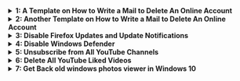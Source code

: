 <details>
<summary><b>1: A Template on How to Write a Mail to Delete An Online Account</b></summary>
<pre>
<b>SUBJECT: Request To Delete My Account From Your Database</b>

Dear (Company Name) Team,

I have an account in your database with the name …………… and the email address that is linked to the account is ……………….
Meanwhile, for some reason, I have decided not to use the account again, therefore I request that you kindly delete my account from your database and also wipe all notifications if any.

From:
<b>Your Name.</b>
<b>Email Account.</b>
<b>Phone Number.</b>

NOTE: The name, email address and phone number that will be contained in the mail must be linked to the account you want to delete. This will be proof that you are the real owner of the account.
</pre>
</details>



<details>
<summary><b>2: Another Template on How to Write a Mail to Delete An Online Account</b></summary><br>
<pre>
<b>SUBJECT: Request To Delete My Account From Your Database</b>

To Whom It May Concern: I would like to hereby formally request the removal of all my personal and private details from your company database as soon as possible. I have recently noticed an increased amount of junk mail as well as telephone calls from companies that I have never been in touch with in the past which are very disruptive and intrusive.

However, in order to avoid this from continuing, I prefer have my details removed completely from your database as perhaps (name of company) has passed my details to a third party marketing company recently. Please confirm to me in writing that this has been done. I thank you in advance, Kind regards (Your name)

Meanwhile, if your mobile number is not linked to the account, there will be no need for you to add any phone number.

<b>Account deletion procedure</b>

The following described below are schematic approach for any account deletion.

-<b>Request</b>: A user who wishes to delete their account/data may have to submit an account deletion request.</b>
-<b>Validation</b>: Their support team member may have to cross-check your information with their internal database. If data matches, they will initiate the deletion process and notify you that the deletion has started.</b>
-<b>Deletion</b>: At this level, all the records of your account will be deleted.</b>
-<b>Final Notification</b>: Now, once the deletion process has been deleted, they will notify you that your account has been successfully deleted.</b>
</pre>
</details>


<details>
<summary><b>3: Disable Firefox Updates and Update Notifications</b></summary><br>
<b>Disable Updates using Enterprise Policy JSON (Windows/Linux/macOS)</b>

<hr><b>1. Open a plain text editor like notepad or notepad++ and paste the following code in it:</b><br>
<pre>
{
 "policies": {
    "DisableAppUpdate": true
  }
}
</pre>
<b>2. Save the file as a json file named: policies.json</b>

<hr><pre>
The following policy JSON file has to be saved in the installation directory of Firefox in a folder called <b>Distribution</b>. This folder is by default not included, and so you’ll have to create it manually. The default installation directories on the three platforms are as follows:

<b>Windows:</b>
    C:\Program Files\Mozilla Firefox\distribution or;
    C:\Program Files\Mozilla Firefox (x86)\distribution [if you’re running a 32-bit Firefox installation on a 64-bit Windows.]
    
<b>Linux:</b>
    firefox/distribution [where firefox is the installation directory for Firefox in the distribution you’re using,] or ;
    [you can specify a system-wide policy by saving the file inside] /etc/firefox/policies

<b>macOS:</b>
    Before you can install the file on your Mac, you need to remove the quarantine set by macOS which breaks an app should its installation be modified.
    To do that, open the terminal and navigate to the applications’ directory by running cd /Applications. Next, run the command: xattr -r -d com.apple.quarantine Firefox.app
    After doing that, save the policies.json file inside: /Applications/Firefox.app/Contents/Resources/distribution. You’ll have to make the directories if they’re not present.
    If you run Firefox after this and get an error message that ‘Firefox is damaged and can’t be opened. You should move it to the Trash‘, that means the quarantine wasn’t removed correctly.

</pre>
</details>



<details>
<summary><b>4: Disable Windows Defender</b></summary><br>

<a href="./windefender_disable.reg">windefender_disable.reg</a>

<pre>OR</pre>
Open notepad and make a rename file name as <code>disable.win.def.reg</code><br>
Copy and paste the below code into the reg file
<hr> 

<pre>
Windows Registry Editor Version 5.00

[HKEY_LOCAL_MACHINE\SOFTWARE\Policies\Microsoft\Windows Defender]
"DisableAntiSpyware"=dword:00000001

[HKEY_LOCAL_MACHINE\SOFTWARE\Policies\Microsoft\Windows Defender\Real-Time Protection]
"DisableBehaviorMonitoring"=dword:00000001
"DisableOnAccessProtection"=dword:00000001
"DisableScanOnRealtimeEnable"=dword:00000001
</pre>
<hr>

Save the File and double click on it.<br>
It'll give a warning, just ignore and click yes.<br>
You're done.
</details>


<details>
<summary><b>5: Unsubscribe from All YouTube Channels</b></summary><br>
<b>STEPS</b>

- Go to [YouTube Subscribed Channel List](https://www.youtube.com/feed/channels)
- Right Click and select Inspect Element.
- Go to Console and Paste the contents of <code>youtube-unsubscriber.js</code> listed below in the console and press Enter.
- The script will execute and it will sequentially unsubscribe you from all the channels you have subscribed to.
<hr>

<x> beginning of <code>youtube-unsubscriber.js</code> </x>

<pre>
var i = 0;
var c = document.querySelectorAll("ytd-channel-renderer:not(.ytd-item-section-renderer)").length;

L1N3();

function uzmanimNet () {    
    if (c == 0) return;

    el = document.querySelector('.ytd-subscribe-button-renderer');
    el.click();

    setTimeout(function () {
        var unSubBtn = document.getElementById("confirm-button").click();
        i++;
        c--;

        console.log(i + " Unsubscribed.(L1N3)");
        console.log(c + " left.");

        setTimeout(function () {
            el = document.querySelector("ytd-channel-renderer");
            el.parentNode.removeChild(el);

            L1N3();
        }, 250);
    }, 250);
}
</pre>
</details>

 
 <details>
<summary><b>6: Delete All YouTube Liked Videos</b></summary><br>
<b>STEPS</b>
 
- [Go Here](https://www.youtube.com/playlist?list=LL) to view list of all the videos you've liked to.
- Right Click and select Inspect Element.
- Go to Console and Paste the contents of <code>youtube-like-deleter.js</code> listed below in the console and press Enter.
- The script will execute and it will sequentially delete likes you from all the videos you have liked to.
<hr>

<x> beginning of <code>youtube-like-deleter.js</code> </x>

<pre>
function sleep(ms) {
    return new Promise(resolve => setTimeout(resolve, ms));
}

async function deleteLikedVideos() {
    'use strict';
    var items = document.querySelectorAll('#primary ytd-playlist-video-renderer yt-icon-button.dropdown-trigger > button[aria-label]');
    var out;

    for (var i = 0; i < items.length; i++) {
        items[i].click();
        out = setTimeout(function () {
            if (document.querySelector('tp-yt-paper-listbox.style-scope.ytd-menu-popup-renderer').lastElementChild) {
                document.querySelector('tp-yt-paper-listbox.style-scope.ytd-menu-popup-renderer').lastElementChild.click();
            }
        }, 100);
        await sleep(500); // sleep cause browser can not handle the process
        clearTimeout(out);
    }
}

deleteLikedVideos();
</pre>
</details>
 
 
 <details>
<summary><b>7: Get Back old windows photos viewer in Windows 10</b></summary><br>
<b>How to get Windows Photo Viewer back in Windows 10 (Home / Pro / Education)</b><br>
<code>Windows 10 has a bunch of new apps, including a new Photos app. I HATE the Photos app, it sucks. Slow & sluggish as hell. Here is the solution to bring back old Windows Photo Viewer.</code>
<hr>

<x> beginning of <code>enable_photo_viewer.reg</code> </x>

<pre>
Windows Registry Editor Version 5.00

[HKEY_CLASSES_ROOT\Applications\photoviewer.dll]

[HKEY_CLASSES_ROOT\Applications\photoviewer.dll\shell]

[HKEY_CLASSES_ROOT\Applications\photoviewer.dll\shell\open]
"MuiVerb"="@photoviewer.dll,-3043"

[HKEY_CLASSES_ROOT\Applications\photoviewer.dll\shell\open\command]
@=hex(2):25,00,53,00,79,00,73,00,74,00,65,00,6d,00,52,00,6f,00,6f,00,74,00,25,\
00,5c,00,53,00,79,00,73,00,74,00,65,00,6d,00,33,00,32,00,5c,00,72,00,75,00,\
6e,00,64,00,6c,00,6c,00,33,00,32,00,2e,00,65,00,78,00,65,00,20,00,22,00,25,\
00,50,00,72,00,6f,00,67,00,72,00,61,00,6d,00,46,00,69,00,6c,00,65,00,73,00,\
25,00,5c,00,57,00,69,00,6e,00,64,00,6f,00,77,00,73,00,20,00,50,00,68,00,6f,\
00,74,00,6f,00,20,00,56,00,69,00,65,00,77,00,65,00,72,00,5c,00,50,00,68,00,\
6f,00,74,00,6f,00,56,00,69,00,65,00,77,00,65,00,72,00,2e,00,64,00,6c,00,6c,\
00,22,00,2c,00,20,00,49,00,6d,00,61,00,67,00,65,00,56,00,69,00,65,00,77,00,\
5f,00,46,00,75,00,6c,00,6c,00,73,00,63,00,72,00,65,00,65,00,6e,00,20,00,25,\
00,31,00,00,00

[HKEY_CLASSES_ROOT\Applications\photoviewer.dll\shell\open\DropTarget]
"Clsid"="{FFE2A43C-56B9-4bf5-9A79-CC6D4285608A}"

[HKEY_CLASSES_ROOT\Applications\photoviewer.dll\shell\print]

[HKEY_CLASSES_ROOT\Applications\photoviewer.dll\shell\print\command]
@=hex(2):25,00,53,00,79,00,73,00,74,00,65,00,6d,00,52,00,6f,00,6f,00,74,00,25,\
00,5c,00,53,00,79,00,73,00,74,00,65,00,6d,00,33,00,32,00,5c,00,72,00,75,00,\
6e,00,64,00,6c,00,6c,00,33,00,32,00,2e,00,65,00,78,00,65,00,20,00,22,00,25,\
00,50,00,72,00,6f,00,67,00,72,00,61,00,6d,00,46,00,69,00,6c,00,65,00,73,00,\
25,00,5c,00,57,00,69,00,6e,00,64,00,6f,00,77,00,73,00,20,00,50,00,68,00,6f,\
00,74,00,6f,00,20,00,56,00,69,00,65,00,77,00,65,00,72,00,5c,00,50,00,68,00,\
6f,00,74,00,6f,00,56,00,69,00,65,00,77,00,65,00,72,00,2e,00,64,00,6c,00,6c,\
00,22,00,2c,00,20,00,49,00,6d,00,61,00,67,00,65,00,56,00,69,00,65,00,77,00,\
5f,00,46,00,75,00,6c,00,6c,00,73,00,63,00,72,00,65,00,65,00,6e,00,20,00,25,\
00,31,00,00,00

[HKEY_CLASSES_ROOT\Applications\photoviewer.dll\shell\print\DropTarget]
"Clsid"="{60fd46de-f830-4894-a628-6fa81bc0190d}"
</pre>

<b>Confirmed Working Windows 10 Versions</b><br>
<pre>
Version 1803 (OS build 17134)
Version 1709 (OS build 16299)
Version 1703 (OS build 15063)
Version 1607 (OS build 14393)
Version 1511 (OS build 10586)
Version 1507 (RTM) (OS build 10240)
Version 20H2
Version 21H2
</pre><br>
<b>Confirmed Working Windows 11 Versions</b><br>
<code>Version 21H2</code>
</details>

